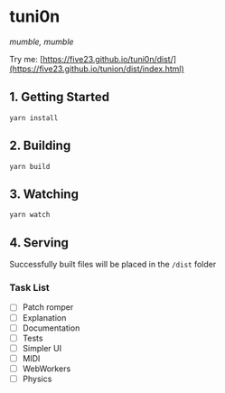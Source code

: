 # tuni0n

*mumble, mumble*

Try me: [https://five23.github.io/tuni0n/dist/](https://five23.github.io/tunion/dist/index.html)

## 1. Getting Started

`yarn install`

## 2. Building

`yarn build`

## 3. Watching

`yarn watch`

## 4. Serving

Successfully built files will be placed in the `/dist` folder

### Task List

- [ ] Patch romper
- [ ] Explanation
- [ ] Documentation
- [ ] Tests
- [ ] Simpler UI
- [ ] MIDI
- [ ] WebWorkers
- [ ] Physics